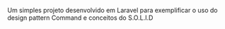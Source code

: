 Um simples projeto desenvolvido em Laravel para exemplificar o uso do design pattern Command e conceitos do S.O.L.I.D
